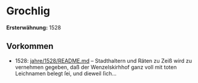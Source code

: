 # Grochlig

**Ersterwähnung:** 1528

## Vorkommen
- 1528: [jahre/1528/README.md](../jahre/1528/README.md) – Stadthaltern und Räten zu Zeiß wird zu vernehmen
gegeben, daß der Wenzelskirhhof ganz voll mit toten
Leichnamen belegt ſei, und dieweil ſich...
